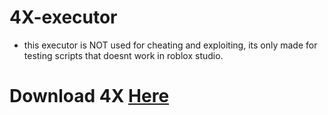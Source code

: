 # 4X-executor
- this executor is NOT used for cheating and exploiting, its only made for testing scripts that doesnt work in roblox studio.

# Download 4X [Here](https://github.com/BoboTheScripter/4X-executor/releases/download/Executor/4X.executor.zip)
